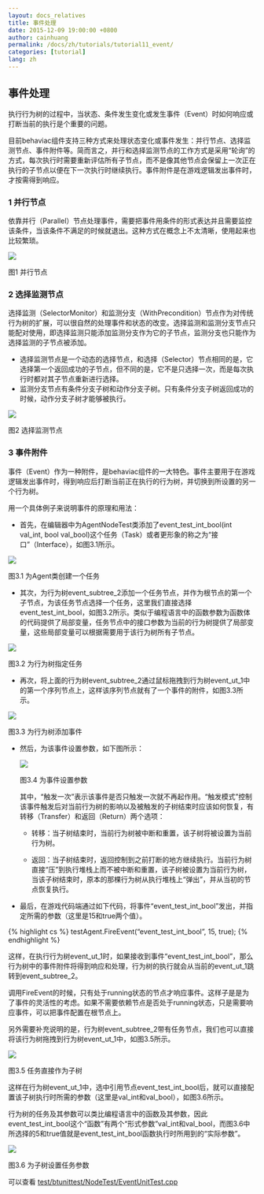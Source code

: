 ```yaml
---
layout: docs_relatives
title: 事件处理
date: 2015-12-09 19:00:00 +0800
author: cainhuang
permalink: /docs/zh/tutorials/tutorial11_event/
categories: [tutorial]
lang: zh
---
```


## 事件处理

执行行为树的过程中，当状态、条件发生变化或发生事件（Event）时如何响应或打断当前的执行是个重要的问题。

目前behaviac组件支持三种方式来处理状态变化或事件发生：并行节点、选择监测节点、事件附件等。简而言之，并行和选择监测节点的工作方式是采用“轮询”的方式，每次执行时需要重新评估所有子节点，而不是像其他节点会保留上一次正在执行的子节点以便在下一次执行时继续执行。事件附件是在游戏逻辑发出事件时，才按需得到响应。

### 1 并行节点

依靠并行（Parallel）节点处理事件，需要把事件用条件的形式表达并且需要监控该条件，当该条件不满足的时候就退出。这种方式在概念上不太清晰，使用起来也比较繁琐。

![]({{site.url}}{{site.baseurl}}/img/overview/parallel.png)

图1 并行节点

### 2 选择监测节点

选择监测（SelectorMonitor）和监测分支（WithPrecondition）节点作为对传统行为树的扩展，可以很自然的处理事件和状态的改变。选择监测和监测分支节点只能配对使用，即选择监测只能添加监测分支作为它的子节点，监测分支也只能作为选择监测的子节点被添加。

- 选择监测节点是一个动态的选择节点，和选择（Selector）节点相同的是，它选择第一个返回成功的子节点，但不同的是，它不是只选择一次，而是每次执行时都对其子节点重新进行选择。
- 监测分支节点有条件分支子树和动作分支子树。只有条件分支子树返回成功的时候，动作分支子树才能够被执行。

![]({{site.url}}{{site.baseurl}}/img/overview/selectormonitor.png)

图2 选择监测节点

### 3 事件附件

事件（Event）作为一种附件，是behaviac组件的一大特色。事件主要用于在游戏逻辑发出事件时，得到响应后打断当前正在执行的行为树，并切换到所设置的另一个行为树。

用一个具体例子来说明事件的原理和用法：

- 首先，在编辑器中为AgentNodeTest类添加了event_test_int_bool(int val_int, bool val_bool)这个任务（Task）或者更形象的称之为“接口”（Interface），如图3.1所示。

![]({{site.url}}{{site.baseurl}}/img/overview/task.png)

图3.1 为Agent类创建一个任务

- 其次，为行为树event_subtree_2添加一个任务节点，并作为根节点的第一个子节点，为该任务节点选择一个任务，这里我们直接选择event_test_int_bool，如图3.2所示。类似于编程语言中的函数参数为函数体的代码提供了局部变量，任务节点中的接口参数为当前的行为树提供了局部变量，这些局部变量可以根据需要用于该行为树所有子节点。

![]({{site.url}}{{site.baseurl}}/img/overview/settask.png)

图3.2 为行为树指定任务

- 再次，将上面的行为树event_subtree_2通过鼠标拖拽到行为树event_ut_1中的第一个序列节点上，这样该序列节点就有了一个事件的附件，如图3.3所示。

![]({{site.url}}{{site.baseurl}}/img/overview/addevent.png)

图3.3 为行为树添加事件

- 然后，为该事件设置参数，如下图所示：

	![]({{site.url}}{{site.baseurl}}/img/overview/eventparam.png)

	图3.4 为事件设置参数

	其中，“触发一次”表示该事件是否只触发一次就不再起作用。“触发模式”控制该事件触发后对当前行为树的影响以及被触发的子树结束时应该如何恢复，有转移（Transfer）和返回（Return）两个选项：

	- 转移：当子树结束时，当前行为树被中断和重置，该子树将被设置为当前行为树。

	- 返回：当子树结束时，返回控制到之前打断的地方继续执行。当前行为树直接“压”到执行堆栈上而不被中断和重置，该子树被设置为当前行为树，当该子树结束时，原本的那棵行为树从执行堆栈上“弹出”，并从当初的节点恢复执行。

- 最后，在游戏代码端通过如下代码，将事件“event_test_int_bool”发出，并指定所需的参数（这里是15和true两个值）。

{% highlight cs %}
testAgent.FireEvent(“event_test_int_bool”, 15, true);
{% endhighlight %}

这样，在执行行为树event_ut_1时，如果接收到事件“event_test_int_bool”，那么行为树中的事件附件将得到响应和处理，行为树的执行就会从当前的event_ut_1跳转到event_subtree_2。

调用FireEvent的时候，只有处于running状态的节点才响应事件。这样子是是为了事件的灵活性的考虑。如果不需要依赖节点是否处于running状态，只是需要响应事件，可以把事件配置在根节点上。

另外需要补充说明的是，行为树event_subtree_2带有任务节点，我们也可以直接将该行为树拖拽到行为树event_ut_1中，如图3.5所示。

![]({{site.url}}{{site.baseurl}}/img/overview/eventsubtree.png)

图3.5 任务直接作为子树

这样在行为树event_ut_1中，选中引用节点event_test_int_bool后，就可以直接配置该子树执行时所需的参数（这里是val_int和val_bool），如图3.6所示。

行为树的任务及其参数可以类比编程语言中的函数及其参数，因此event_test_int_bool这个“函数”有两个“形式参数”val_int和val_bool，而图3.6中所选择的5和true值就是event_test_int_bool函数执行时所用到的“实际参数”。

![]({{site.url}}{{site.baseurl}}/img/overview/subtreeparam.png)

图3.6 为子树设置任务参数


可以查看 [test/btunittest/NodeTest/EventUnitTest.cpp]({{site.repository}}/blob/master/test/btunittest/NodeTest/EventUnitTest.cpp)
